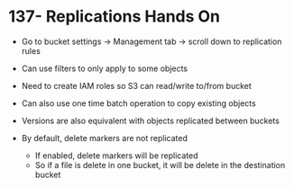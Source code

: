 # 137- Replications Hands On
- Go to bucket settings -> Management tab -> scroll down to replication rules
- Can use filters to only apply to some objects
- Need to create IAM roles so S3 can read/write to/from bucket
- Can also use one time batch operation to copy existing objects
- Versions are also equivalent with objects replicated between buckets

- By default, delete markers are not replicated
	- If enabled, delete markers will be replicated
	- So if a file is delete in one bucket, it will be delete in the destination bucket 